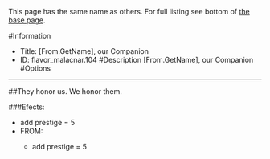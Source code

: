 This page has the same name as others. For full listing see bottom of [the base page](from_getname_our_companion.md).

#Information
 - Title: [From.GetName], our Companion
 - ID: flavor_malacnar.104
#Description
[From.GetName], our Companion
#Options

___
##They honor us. We honor them.

###Efects:<ul><li>add prestige = 5</li><li>FROM:</li><ul><li>add prestige = 5</li></ul></ul>
